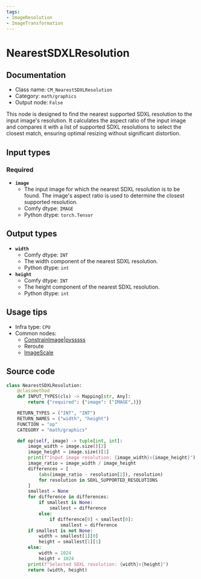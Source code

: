 ```yaml
---
tags:
- ImageResolution
- ImageTransformation
---
```


# NearestSDXLResolution
## Documentation
- Class name: `CM_NearestSDXLResolution`
- Category: `math/graphics`
- Output node: `False`

This node is designed to find the nearest supported SDXL resolution to the input image's resolution. It calculates the aspect ratio of the input image and compares it with a list of supported SDXL resolutions to select the closest match, ensuring optimal resizing without significant distortion.
## Input types
### Required
- **`image`**
    - The input image for which the nearest SDXL resolution is to be found. The image's aspect ratio is used to determine the closest supported resolution.
    - Comfy dtype: `IMAGE`
    - Python dtype: `torch.Tensor`
## Output types
- **`width`**
    - Comfy dtype: `INT`
    - The width component of the nearest SDXL resolution.
    - Python dtype: `int`
- **`height`**
    - Comfy dtype: `INT`
    - The height component of the nearest SDXL resolution.
    - Python dtype: `int`
## Usage tips
- Infra type: `CPU`
- Common nodes:
    - [ConstrainImage|pysssss](../../ComfyUI-Custom-Scripts/Nodes/ConstrainImage|pysssss.md)
    - Reroute
    - [ImageScale](../../Comfy/Nodes/ImageScale.md)



## Source code
```python
class NearestSDXLResolution:
    @classmethod
    def INPUT_TYPES(cls) -> Mapping[str, Any]:
        return {"required": {"image": ("IMAGE",)}}

    RETURN_TYPES = ("INT", "INT")
    RETURN_NAMES = ("width", "height")
    FUNCTION = "op"
    CATEGORY = "math/graphics"

    def op(self, image) -> tuple[int, int]:
        image_width = image.size()[2]
        image_height = image.size()[1]
        print(f"Input image resolution: {image_width}x{image_height}")
        image_ratio = image_width / image_height
        differences = [
            (abs(image_ratio - resolution[2]), resolution)
            for resolution in SDXL_SUPPORTED_RESOLUTIONS
        ]
        smallest = None
        for difference in differences:
            if smallest is None:
                smallest = difference
            else:
                if difference[0] < smallest[0]:
                    smallest = difference
        if smallest is not None:
            width = smallest[1][0]
            height = smallest[1][1]
        else:
            width = 1024
            height = 1024
        print(f"Selected SDXL resolution: {width}x{height}")
        return (width, height)

```
